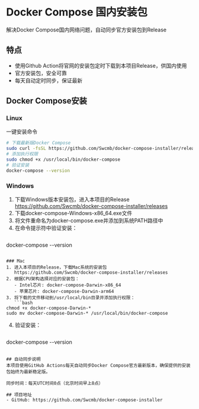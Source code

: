 # Docker Compose 国内安装包

解决Docker Compose国内网络问题，自动同步官方安装包到Release

## 特点
- 使用Github Action将官网的安装包定时下载到本项目Release，供国内使用
- 官方安装包，安全可靠
- 每天自动定时同步，保证最新

## Docker Compose安装

### Linux
一键安装命令
```bash
# 下载最新版Docker Compose
sudo curl -fsSL https://github.com/Swcmb/docker-compose-installer/releases/download/latest/docker-compose-Linux-x86_64 -o /usr/local/bin/docker-compose
# 添加执行权限
sudo chmod +x /usr/local/bin/docker-compose
# 验证安装
docker-compose --version
```

### Windows
1. 下载Windows版本安装包，进入本项目的Release
   https://github.com/Swcmb/docker-compose-installer/releases
2. 下载docker-compose-Windows-x86_64.exe文件
3. 将文件重命名为docker-compose.exe并添加到系统PATH路径中
4. 在命令提示符中验证安装：
   ```cmd
docker-compose --version
```

### Mac
1. 进入本项目的Release，下载Mac系统的安装包
   https://github.com/Swcmb/docker-compose-installer/releases
2. 根据CPU架构选择对应的安装包：
   - Intel芯片: docker-compose-Darwin-x86_64
   - 苹果芯片: docker-compose-Darwin-arm64
3. 将下载的文件移动到/usr/local/bin目录并添加执行权限：
   ```bash
chmod +x docker-compose-Darwin-*
sudo mv docker-compose-Darwin-* /usr/local/bin/docker-compose
```
4. 验证安装：
   ```bash
docker-compose --version
```

## 自动同步说明
本项目使用GitHub Actions每天自动同步Docker Compose官方最新版本，确保提供的安装包始终为最新稳定版。

同步时间：每天UTC时间0点（北京时间早上8点）

## 项目地址
- GitHub: https://github.com/Swcmb/docker-compose-installer